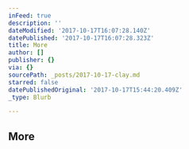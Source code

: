 ```yaml
---
inFeed: true
description: ''
dateModified: '2017-10-17T16:07:28.140Z'
datePublished: '2017-10-17T16:07:28.323Z'
title: More
author: []
publisher: {}
via: {}
sourcePath: _posts/2017-10-17-clay.md
starred: false
datePublishedOriginal: '2017-10-17T15:44:20.409Z'
_type: Blurb

---
```

## More